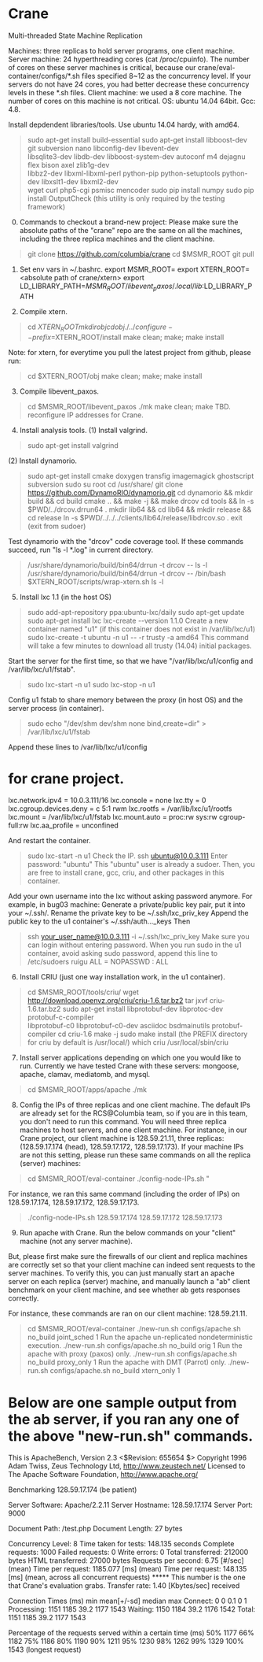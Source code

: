 Crane
=====

Multi-threaded State Machine Replication

Machines: three replicas to hold server programs, one client machine.
Server machine: 24 hyperthreading cores (cat /proc/cpuinfo). The number of 
cores on these server machines is critical, because our 
crane/eval-container/configs/*.sh files specified 8~12 as the concurrency 
level. If your servers do not have 24 cores, you had better decrease these 
concurrency levels in these *.sh files.
Client machine: we used a 8 core machine. The number of cores on this machine  is not critical.
OS: ubuntu 14.04 64bit.
Gcc: 4.8.

Install depdendent libraries/tools. Use ubuntu 14.04 hardy, with amd64.
> sudo apt-get install build-essential
> sudo apt-get install libboost-dev git subversion nano libconfig-dev libevent-dev \
	libsqlite3-dev libdb-dev libboost-system-dev autoconf m4 dejagnu flex bison axel zlib1g-dev \
	libbz2-dev libxml-libxml-perl python-pip python-setuptools python-dev libxslt1-dev libxml2-dev \
	wget curl php5-cgi psmisc mencoder
> sudo pip install numpy
> sudo pip install OutputCheck          (this utility is only required by the testing framework)


0. Commands to checkout a brand-new project:
Please make sure the absolute paths of the "crane" repo are the same on all the 
machines, including the three replica machines and the client machine.
> git clone https://github.com/columbia/crane
> cd $MSMR_ROOT
> git pull


1. Set env vars in ~/.bashrc.
export MSMR_ROOT=<absolute path of crane>
export XTERN_ROOT=<absolute path of crane/xtern>
export LD_LIBRARY_PATH=$MSMR_ROOT/libevent_paxos/.local/lib:$LD_LIBRARY_PATH


2. Compile xtern.
> cd $XTERN_ROOT
> mkdir obj
> cd obj
> ./../configure --prefix=$XTERN_ROOT/install
> make clean; make; make install

Note: for xtern, for everytime you pull the latest project from github,
please run:
> cd $XTERN_ROOT/obj
> make clean; make; make install     <PLEASE RUN MAKE CLEAN EVERYTIME>

3. Compile libevent_paxos.
> cd $MSMR_ROOT/libevent_paxos
> ./mk
> make clean; make  <PLEASE RUN MAKE CLEAN EVERYTIME>
TBD. reconfigure IP addresses for Crane.


4. Install analysis tools.
(1) Install valgrind.
> sudo apt-get install valgrind

(2) Install dynamorio.
> sudo apt-get install cmake doxygen transfig imagemagick ghostscript subversion
> sudo su root
> cd /usr/share/
> git clone https://github.com/DynamoRIO/dynamorio.git
> cd dynamorio && mkdir build && cd build
> cmake .. && make -j && make drcov
> cd tools && ln -s $PWD/../drcov.drrun64 .
> mkdir lib64 && cd lib64 && mkdir release && cd release
> ln -s $PWD/../../../clients/lib64/release/libdrcov.so .
> exit (exit from sudoer)

Test dynamorio with the "drcov" code coverage tool. If these commands succeed, run "ls -l *.log" in current directory.
> /usr/share/dynamorio/build/bin64/drrun -t drcov -- ls -l
> /usr/share/dynamorio/build/bin64/drrun -t drcov -- /bin/bash $XTERN_ROOT/scripts/wrap-xtern.sh ls -l


5. Install lxc 1.1 (in the host OS)
> sudo add-apt-repository ppa:ubuntu-lxc/daily
> sudo apt-get update
> sudo apt-get install lxc
> lxc-create --version
  1.1.0
Create a new container named "u1" (if this container does not exist in /var/lib/lxc/u1)
> sudo lxc-create -t ubuntu -n u1 -- -r trusty -a amd64
This command will take a few minutes to download all trusty (14.04) initial packages.

Start the server for the first time, so that we have "/var/lib/lxc/u1/config and /var/lib/lxc/u1/fstab".
> sudo lxc-start -n u1
> sudo lxc-stop -n u1

Config u1 fstab to share memory between the proxy (in host OS) and the server process (in container).
>sudo echo "/dev/shm dev/shm none bind,create=dir" > /var/lib/lxc/u1/fstab

Append these lines to /var/lib/lxc/u1/config
# for crane project.
lxc.network.ipv4 = 10.0.3.111/16
lxc.console = none
lxc.tty = 0
lxc.cgroup.devices.deny = c 5:1 rwm
lxc.rootfs = /var/lib/lxc/u1/rootfs
lxc.mount = /var/lib/lxc/u1/fstab
lxc.mount.auto = proc:rw sys:rw cgroup-full:rw
lxc.aa_profile = unconfined

And restart the container.
> sudo lxc-start -n u1
Check the IP.
> ssh ubuntu@10.0.3.111 
   Enter password: "ubuntu"
This "ubuntu" user is already a sudoer. 
Then, you are free to install crane, gcc, criu, and other packages in this container.

Add your own username into the lxc without asking password anymore.
For example, in bug03 machine:
Generate a private/public key pair, put it into your ~/.ssh/.
Rename the private key to be ~/.ssh/lxc_priv_key
Append the public key to the u1 container's ~/.ssh/auth..._keys
Then
> ssh your_user_name@10.0.3.111 -i ~/.ssh/lxc_priv_key
Make sure you can login without entering password.
When you run sudo in the u1 container, avoid asking sudo password, append this line to /etc/sudoers
> ruigu ALL = NOPASSWD : ALL


6. Install CRIU (just one way installation work, in the u1 container).
> cd $MSMR_ROOT/tools/criu/ 
> wget http://download.openvz.org/criu/criu-1.6.tar.bz2
> tar jxvf criu-1.6.tar.bz2
> sudo apt-get install libprotobuf-dev libprotoc-dev protobuf-c-compiler \
	libprotobuf-c0 libprotobuf-c0-dev asciidoc bsdmainutils protobuf-compiler
> cd criu-1.6
> make -j
> sudo make install (the PREFIX directory for criu by default is /usr/local/)
> which criu
  /usr/local/sbin/criu


7. Install server applications depending on which one you would like to run.
Currently we have tested Crane with these servers: mongoose, apache, clamav, mediatomb, and mysql.
> cd $MSMR_ROOT/apps/apache
> ./mk

8. Config the IPs of three replicas and one client machine.
The default IPs are already set for the RCS@Columbia team, so if you are in this team, you don't need to run this command.
You will need three replica machines to host servers, and one client machine.
For instance, in our Crane project, our client machine is 128.59.21.11, three replicas: (128.59.17.174 (head), 128.59.17.172, 128.59.17.173).
If your machine IPs are not this setting, please run these same commands on all the replica (server) machines:
> cd $MSMR_ROOT/eval-container
> ./config-node-IPs.sh <primary IP> <backup1 IP> <backup2 IP>"

For instance, we ran this same command (including the order of IPs) on 128.59.17.174, 128.59.17.172, 128.59.17.173.
> ./config-node-IPs.sh 128.59.17.174 128.59.17.172 128.59.17.173


9. Run apache with Crane. Run the below commands on your "client" machine (not any server machine).

But, please first make sure the firewalls of our client and replica machines are correctly set so that your client machine can indeed
sent requests to the server machines. To verify this, you can just manually start an apache server on each replica (server) machine, 
and manually launch a "ab" client benchmark on your client machine, and see whether ab gets responses correctly.

For instance, these commands are ran on our client machine: 128.59.21.11.
> cd $MSMR_ROOT/eval-container
> ./new-run.sh configs/apache.sh no_build joint_sched 1
Run the apache un-replicated nondeterministic execution.
> ./new-run.sh configs/apache.sh no_build orig 1
Run the apache with proxy (paxos) only.
> ./new-run.sh configs/apache.sh no_build proxy_only 1
Run the apache with DMT (Parrot) only.
> ./new-run.sh configs/apache.sh no_build xtern_only 1

Below are one sample output from the ab server, if you ran any one of the above "new-run.sh" commands.
===============================
This is ApacheBench, Version 2.3 <$Revision: 655654 $>
Copyright 1996 Adam Twiss, Zeus Technology Ltd, http://www.zeustech.net/
Licensed to The Apache Software Foundation, http://www.apache.org/

Benchmarking 128.59.17.174 (be patient)


Server Software:        Apache/2.2.11
Server Hostname:        128.59.17.174
Server Port:            9000

Document Path:          /test.php
Document Length:        27 bytes

Concurrency Level:      8
Time taken for tests:   148.135 seconds
Complete requests:      1000
Failed requests:        0
Write errors:           0
Total transferred:      212000 bytes
HTML transferred:       27000 bytes
Requests per second:    6.75 [#/sec] (mean)
Time per request:       1185.077 [ms] (mean)
Time per request:       148.135 [ms] (mean, across all concurrent requests)   ***** This number is the one that Crane's evaluation grabs.
Transfer rate:          1.40 [Kbytes/sec] received

Connection Times (ms)
              min  mean[+/-sd] median   max
Connect:        0    0   0.1      0       1
Processing:  1151 1185  39.2   1177    1543
Waiting:     1150 1184  39.2   1176    1542
Total:       1151 1185  39.2   1177    1543

Percentage of the requests served within a certain time (ms)
  50%   1177
  66%   1182
  75%   1186
  80%   1190
  90%   1211
  95%   1230
  98%   1262
  99%   1329
 100%   1543 (longest request)

